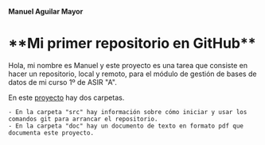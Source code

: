  **Manuel Aguilar Mayor** 

<h1>**Mi primer repositorio en GitHub**</h1>

Hola, mi nombre es Manuel y este proyecto es una tarea que consiste en hacer un repositorio, local y remoto, para el módulo de gestión de bases de datos de mi curso 1º de ASIR "A".

En este [proyecto](https://github.com/AguilarMayorManuel/PrimerRepositorioTarea) hay dos carpetas.
      
    - En la carpeta "src" hay información sobre cómo iniciar y usar los comandos git para arrancar el repositorio.
    - En la carpeta "doc" hay un documento de texto en formato pdf que documenta este proyecto.